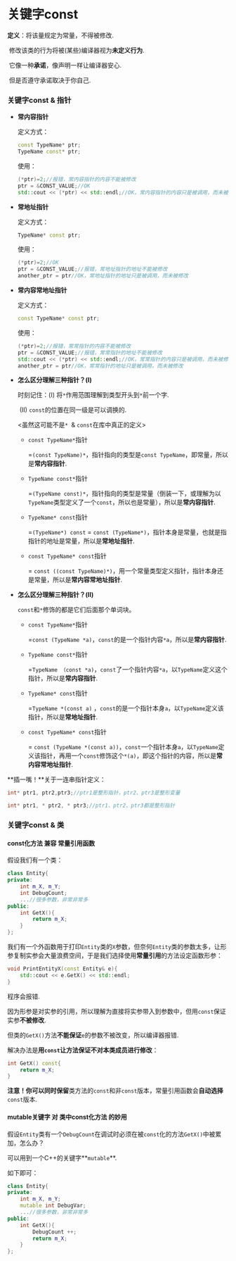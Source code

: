 # 关键字const

**定义**：将该量规定为常量，不得被修改.

​			修改该类的行为将被(某些)编译器视为**未定义行为**.

​			它像一种**承诺**，像声明一样让编译器安心.

​			但是否遵守承诺取决于你自己.



### 关键字const & 指针

+ **常内容指针**

  定义方式：

  ```cpp
  const TypeName* ptr;
  TypeName const* ptr;
  ```

  使用：

  ```cpp
  (*ptr)=2;//报错，常内容指针的内容不能被修改
  ptr = &CONST_VALUE;//OK
  std::cout << (*ptr) << std::endl;//OK，常内容指针的内容只是被调用，而未被修改
  ```

+ **常地址指针**

  定义方式：

  ```cpp
  TypeName* const ptr;
  ```

  使用：

  ```cpp
  (*ptr)=2;//OK
  ptr = &CONST_VALUE;//报错，常地址指针的地址不能被修改
  another_ptr = ptr//OK，常地址指针的地址只是被调用，而未被修改
  ```

+ **常内容常地址指针**

  定义方式：

  ```cpp
  const TypeName* const ptr;
  ```

  使用：

  ```cpp
  (*ptr)=2;//报错，常常指针的内容不能被修改
  ptr = &CONST_VALUE;//报错，常常指针的地址不能被修改
  std::cout << (*ptr) << std::endl;//OK，常常指针的内容只是被调用，而未被修改
  another_ptr = ptr//OK，常常指针的地址只是被调用，而未被修改
  ```

  

+ **怎么区分理解三种指针？(I)**

  时刻记住：(I)  将`*`作用范围理解到类型开头到`*`前一个字.

  ​				   (II) `const`的位置在同一级是可以调换的.

  <虽然这可能不是`* `& `const`在库中真正的定义>

  + `const TypeName*`指针

    =`(const TypeName)*`，指针指向的类型是`const TypeName`，即常量，所以是**常内容指针**.

  + `TypeName const*`指针

    =`(TypeName const)*`，指针指向的类型是常量（倒装一下，或理解为以`TypeName`类型定义了一个`const`，所以也是常量），所以是**常内容指针**.

  + `TypeName* const`指针

    =`(TypeName*) const` = `const (TypeName*)`，指针本身是常量，也就是指指针的地址是常量，所以是**常地址指针**.

  + `const TypeName* const`指针

    = `const ((const TypeName)*)`，用一个常量类型定义指针，指针本身还是常量，所以是**常内容常地址指针**.
  
+ **怎么区分理解三种指针？(II)**

  `const`和`*`修饰的都是它们后面那个单词块。

  + `const TypeName*`指针

      =`const (TypeName *a)`，`const`的是一个指针内容`*a`，所以是**常内容指针**.

  + `TypeName const*`指针

      =`TypeName （const *a)`，`const`了一个指针内容`*a`，以`TypeName`定义这个指针，所以是**常内容指针**.

  + `TypeName* const`指针

      =`TypeName *(const a)` ，`const`的是一个指针本身`a`，以`TypeName`定义该指针，所以是**常地址指针**.

  + `const TypeName* const`指针

      = `const (TypeName *(const a))`，`const`一个指针本身`a`，以`TypeName`定义该指针，再用一个`const`修饰这个`*(a)`，即这个指针的内容，所以是**常内容常地址指针**.

**插一嘴！**关于一连串指针定义：

```cpp
int* ptr1, ptr2,ptr3;//ptr1是整形指针，ptr2、ptr3是整形变量
```

```cpp
int* ptr1, * ptr2, * ptr3;//ptr1、ptr2、ptr3都是整形指针
```



### 关键字const & 类

#### const化方法 兼容 常量引用函数

假设我们有一个类：

```cpp
class Entity{
private:
    int m_X, m_Y;
    int DebugCount;
    ...//很多参数，非常非常多
public:
    int GetX(){
        return m_X;
    }
};
```

我们有一个外函数用于打印`Entity`类的`X`参数，但奈何`Entity`类的参数太多，让形参复制实参会大量浪费空间，于是我们选择使用**常量引用**的方法设定函数形参：

```cpp
void PrintEntityX(const Entity& e){
	std::cout << e.GetX() << std::endl;
}
```

程序会报错.

因为形参是对实参的引用，所以理解为直接将实参带入到参数中，但用`const`保证实参**不被修改**.

但类的`GetX()`方法**不能保证**`e`的参数不被改变，所以编译器报错.

解决办法是**用`const`让方法保证不对本类成员进行修改**：

```cpp
int GetX() const{
    return m_X;
}
```

**注意！**你可以**同时保留**类方法的`const`和非`const`版本，常量引用函数会**自动选择**`const`版本.

#### mutable关键字 对 类中const化方法 的妙用

假设`Entity`类有一个`DebugCount`在调试时必须在被`const`化的方法`GetX()`中被累加，怎么办？

可以用到一个C++的关键字**`mutable`**.

如下即可：

```cpp
class Entity{
private:
    int m_X, m_Y;
    mutable int DebugVar;
    ...//很多参数，非常非常多
public:
    int GetX(){
        DebugCount ++;
        return m_X;
    }
};
```

